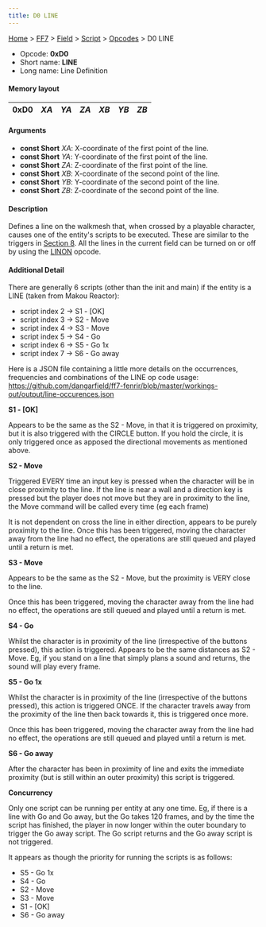 ```yaml
---
title: D0 LINE
---
```


[Home](/Main%20Page.md) > [FF7](/FF7.md) > [Field](/FF7/Field.md) > [Script](/FF7/Field/Script.md) > [Opcodes](/FF7/Field/Script/Opcodes.md) > D0 LINE

-   Opcode: **0xD0**
-   Short name: **LINE**
-   Long name: Line Definition

#### Memory layout

| 0xD0 | *XA* | *YA* | *ZA* | *XB* | *YB* | *ZB* |
|------|------|------|------|------|------|------|

#### Arguments

-   **const Short** *XA*: X-coordinate of the first point of the line.
-   **const Short** *YA*: Y-coordinate of the first point of the line.
-   **const Short** *ZA*: Z-coordinate of the first point of the line.
-   **const Short** *XB*: X-coordinate of the second point of the line.
-   **const Short** *YB*: Y-coordinate of the second point of the line.
-   **const Short** *ZB*: Z-coordinate of the second point of the line.

#### Description

Defines a line on the walkmesh that, when crossed by a playable
character, causes one of the entity's scripts to be executed. These are
similar to the triggers in [Section 8][]. All the lines in the current
field can be turned on or off by using the [LINON][] opcode.

#### Additional Detail

There are generally 6 scripts (other than the init and main) if the
entity is a LINE (taken from Makou Reactor):

-   script index 2 -&gt; S1 - \[OK\]
-   script index 3 -&gt; S2 - Move
-   script index 4 -&gt; S3 - Move
-   script index 5 -&gt; S4 - Go
-   script index 6 -&gt; S5 - Go 1x
-   script index 7 -&gt; S6 - Go away

Here is a JSON file containing a little more details on the occurrences,
frequencies and combinations of the LINE op code usage:
<https://github.com/dangarfield/ff7-fenrir/blob/master/workings-out/output/line-occurences.json>

**S1 - \[OK\]**

Appears to be the same as the S2 - Move, in that it is triggered on
proximity, but it is also triggered with the CIRCLE button. If you hold
the circle, it is only triggered once as apposed the directional
movements as mentioned above.

**S2 - Move**

Triggered EVERY time an input key is pressed when the character will be
in close proximity to the line. If the line is near a wall and a
direction key is pressed but the player does not move but they are in
proximity to the line, the Move command will be called every time (eg
each frame)

It is not dependent on cross the line in either direction, appears to be
purely proximity to the line. Once this has been triggered, moving the
character away from the line had no effect, the operations are still
queued and played until a return is met.

**S3 - Move**

Appears to be the same as the S2 - Move, but the proximity is VERY close
to the line.

Once this has been triggered, moving the character away from the line
had no effect, the operations are still queued and played until a return
is met.

**S4 - Go**

Whilst the character is in proximity of the line (irrespective of the
buttons pressed), this action is triggered. Appears to be the same
distances as S2 - Move. Eg, if you stand on a line that simply plans a
sound and returns, the sound will play every frame.

**S5 - Go 1x**

Whilst the character is in proximity of the line (irrespective of the
buttons pressed), this action is triggered ONCE. If the character
travels away from the proximity of the line then back towards it, this
is triggered once more.

Once this has been triggered, moving the character away from the line
had no effect, the operations are still queued and played until a return
is met.

**S6 - Go away**

After the character has been in proximity of line and exits the
immediate proximity (but is still within an outer proximity) this script
is triggered.

**Concurrency**

Only one script can be running per entity at any one time. Eg, if there
is a line with Go and Go away, but the Go takes 120 frames, and by the
time the script has finished, the player in now longer within the outer
boundary to trigger the Go away script. The Go script returns and the Go
away script is not triggered.

It appears as though the priority for running the scripts is as follows:

-   S5 - Go 1x
-   S4 - Go
-   S2 - Move
-   S3 - Move
-   S1 - \[OK\]
-   S6 - Go away

  [Section 8]: /FF7/Field/3D%20Related.md "wikilink"
  [LINON]: /FF7/Field/Script/Opcodes/D1%20LINON.md "wikilink"

